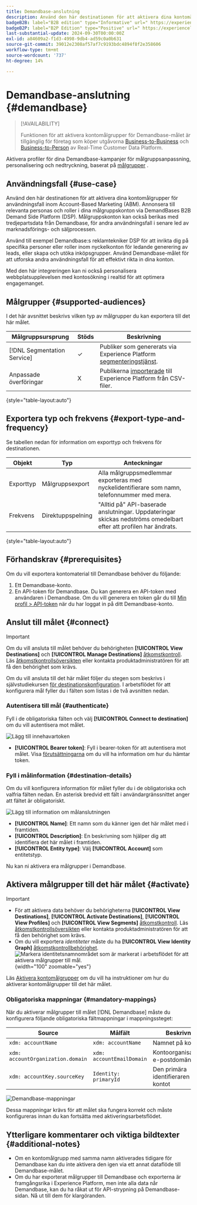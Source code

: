 ```yaml
---
title: Demandbase-anslutning
description: Använd den här destinationen för att aktivera dina kontomålgrupper för användningsfall inom Account-Based Marketing (ABM). Annonsera till relevanta personas och roller i dina målgruppskonton via DemandBases B2B Demand Side Platform (DSP). Målgruppskonton kan också berikas med tredjepartsdata från Demandbase, för andra användningsfall i senare led av marknadsförings- och säljprocessen.
badgeB2B: label="B2B edition" type="Informative" url=" https://experienceleague.adobe.com/docs/experience-platform/rtcdp/intro/rtcdp-intro/overview.html?lang=sv-SE#rtcdp-editions newtab=true"
badgeB2P: label="B2P Edition" type="Positive" url=" https://experienceleague.adobe.com/docs/experience-platform/rtcdp/intro/rtcdp-intro/overview.html?lang=sv-SE#rtcdp-editions newtab=true"
last-substantial-update: 2024-09-30T00:00:00Z
exl-id: a84609a2-f1d3-4998-9db4-ad59c0a0b631
source-git-commit: 39012e2308af57af7c9193bdc4894f8f2e358606
workflow-type: tm+mt
source-wordcount: '737'
ht-degree: 14%

---
```


# Demandbase-anslutning {#demandbase}

>[!AVAILABILITY]
>
>Funktionen för att aktivera kontomålgrupper för Demandbase-målet är tillgänglig för företag som köper utgåvorna [Business-to-Business](/help/rtcdp/overview.md#rtcdp-b2b) och [Business-to-Person](/help/rtcdp/overview.md#rtcdp-b2p) av Real-Time Customer Data Platform.

Aktivera profiler för dina Demandbase-kampanjer för målgruppsanpassning, personalisering och nedtryckning, baserat på [målgrupper](/help/segmentation/types/account-audiences.md) .

## Användningsfall {#use-case}

Använd den här destinationen för att aktivera dina kontomålgrupper för användningsfall inom Account-Based Marketing (ABM). Annonsera till relevanta personas och roller i dina målgruppskonton via DemandBases B2B Demand Side Platform (DSP). Målgruppskonton kan också berikas med tredjepartsdata från Demandbase, för andra användningsfall i senare led av marknadsförings- och säljprocessen.

Använd till exempel Demandbase:s reklamtekniker DSP för att inrikta dig på specifika personer eller roller inom nyckelkonton för ledande generering av leads, eller skapa och utöka inköpsgrupper. Använd Demandbase-målet för att utforska andra användningsfall för att effektivt rikta in dina konton.

Med den här integreringen kan ni också personalisera webbplatsupplevelsen med kontosökning i realtid för att optimera engagemanget.

## Målgrupper {#supported-audiences}

I det här avsnittet beskrivs vilken typ av målgrupper du kan exportera till det här målet.

| Målgruppsursprung | Stöds | Beskrivning |
---------|----------|----------|
| [!DNL Segmentation Service] | ✓ | Publiker som genererats via Experience Platform [segmenteringstjänst](../../../segmentation/home.md). |
| Anpassade överföringar | X | Publikerna [importerade](../../../segmentation/ui/overview.md#import-audience) till Experience Platform från CSV-filer. |

{style="table-layout:auto"}

## Exportera typ och frekvens {#export-type-and-frequency}

Se tabellen nedan för information om exporttyp och frekvens för destinationen.

| Objekt | Typ | Anteckningar |
|--------------|-----------|---------------------------|
| Exporttyp | Målgruppsexport | Alla målgruppsmedlemmar exporteras med nyckelidentifierare som namn, telefonnummer med mera. |
| Frekvens | Direktuppspelning | &quot;Alltid på&quot; API-baserade anslutningar. Uppdateringar skickas nedströms omedelbart efter att profilen har ändrats. |

{style="table-layout:auto"}

## Förhandskrav {#prerequisites}

Om du vill exportera kontomaterial till Demandbase behöver du följande:

1. Ett Demandbase-konto.
2. En API-token för Demandbase. Du kan generera en API-token med användaren i Demandbase. Om du vill generera en token går du till [Min profil > API-token](https://web.demandbase.com/o/ad/at) när du har loggat in på ditt Demandbase-konto.

## Anslut till målet {#connect}

>[!IMPORTANT]
> 
>Om du vill ansluta till målet behöver du behörigheten **[!UICONTROL View Destinations]** och **[!UICONTROL Manage Destinations]** [åtkomstkontroll](/help/access-control/home.md#permissions). Läs [åtkomstkontrollsöversikten](/help/access-control/ui/overview.md) eller kontakta produktadministratören för att få den behörighet som krävs.

Om du vill ansluta till det här målet följer du stegen som beskrivs i självstudiekursen [för destinationskonfiguration](../../ui/connect-destination.md). I arbetsflödet för att konfigurera mål fyller du i fälten som listas i de två avsnitten nedan.

### Autentisera till mål {#authenticate}

Fyll i de obligatoriska fälten och välj **[!UICONTROL Connect to destination]** om du vill autentisera mot målet.

![Lägg till innehavartoken](/help/destinations/assets/catalog/advertising/demandbase/add-bearer-token.png)

* **[!UICONTROL Bearer token]**: Fyll i bearer-token för att autentisera mot målet. Visa [förutsättningarna](#prerequisites) om du vill ha information om hur du hämtar token.

### Fyll i målinformation {#destination-details}

Om du vill konfigurera information för målet fyller du i de obligatoriska och valfria fälten nedan. En asterisk bredvid ett fält i användargränssnittet anger att fältet är obligatoriskt.

![Lägg till information om målanslutningen](/help/destinations/assets/catalog/advertising/demandbase/name-and-description.png)

* **[!UICONTROL Name]**: Ett namn som du känner igen det här målet med i framtiden.
* **[!UICONTROL Description]**: En beskrivning som hjälper dig att identifiera det här målet i framtiden.
* **[!UICONTROL Entity type]**: Välj **[!UICONTROL Account]** som entitetstyp.

Nu kan ni aktivera era målgrupper i Demandbase.

## Aktivera målgrupper till det här målet {#activate}

>[!IMPORTANT]
> 
>* För att aktivera data behöver du behörigheterna **[!UICONTROL View Destinations]**, **[!UICONTROL Activate Destinations]**, **[!UICONTROL View Profiles]** och **[!UICONTROL View Segments]** [åtkomstkontroll](/help/access-control/home.md#permissions). Läs [åtkomstkontrollsöversikten](/help/access-control/ui/overview.md) eller kontakta produktadministratören för att få den behörighet som krävs.
>* Om du vill exportera *identiteter* måste du ha **[!UICONTROL View Identity Graph]** [åtkomstkontrollbehörighet](/help/access-control/home.md#permissions). <br> ![Markera identitetsnamnområdet som är markerat i arbetsflödet för att aktivera målgrupper till mål.](/help/destinations/assets/overview/export-identities-to-destination.png "Markera identitetsnamnområdet som är markerat i arbetsflödet för att aktivera målgrupper till mål."){width="100" zoomable="yes"}

Läs [Aktivera kontomålgrupper](/help/destinations/ui/activate-account-audiences.md) om du vill ha instruktioner om hur du aktiverar kontomålgrupper till det här målet.

### Obligatoriska mappningar {#mandatory-mappings}

När du aktiverar målgrupper till målet [!DNL Demandbase] måste du konfigurera följande obligatoriska fältmappningar i mappningssteget:

| Source | Målfält | Beskrivning |
|--------------|--------------|-------------|
| `xdm: accountName` | `xdm: accountName` | Namnet på kontot |
| `xdm: accountOrganization.domain` | `xdm: accountEmailDomain` | Kontoorganisationens e-postdomän |
| `xdm: accountKey.sourceKey` | `Identity: primaryId` | Den primära identifieraren för kontot |

![Demandbase-mappningar](/help/destinations/assets/catalog/advertising/demandbase/demandbase-mapping.png)

Dessa mappningar krävs för att målet ska fungera korrekt och måste konfigureras innan du kan fortsätta med aktiveringsarbetsflödet.

## Ytterligare kommentarer och viktiga bildtexter {#additional-notes}

* Om en kontomålgrupp med samma namn aktiverades tidigare för Demandbase kan du inte aktivera den igen via ett annat dataflöde till Demandbase-målet.
* Om du har exporterat målgrupper till Demandbase och exporterna är framgångsrika i Experience Platform, men inte alla data når Demandbase, kan du ha råkat ut för API-strypning på Demandbase-sidan. Nå ut till dem för klargöranden.
